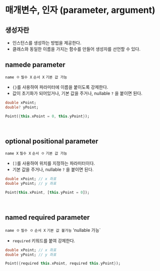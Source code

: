 # 매개변수, 인자 (parameter, argument)
## 생성자란
- 인스턴스를 생성하는 방법을 제공한다.
- 클래스와 동일한 이름을 가지는 함수를 만들어 생성자를 선언할 수 있다.  

## namede parameter
`name ㅇ` `필수 X` `순서 X` `기본 값 가능`
- `{}`를 사용하여 파라미터에 이름을 붙이도록 강제한다.
- 값이 초기화가 되어있거나, 기본 값을 주거나, nullable `?` 을 붙이면 된다.  
```dart
double xPoint; 
double? yPoint; 

Point({this.xPoint = 0, this.yPoint});
```
<br/>

## optional positional parameter
`name X` `필수 X` `순서 ㅇ` `기본 값 가능`
- `[]`를 사용하여 위치를 지정하는 파라미터이다.
- 기본 값을 주거나, nullable `?` 을 붙이면 된다.  
```dart
double xPoint; // x 좌표
double yPoint; // y 좌표

Point(this.xPoint, [this.yPoint = 0]);
```
<br/>

## named required parameter  
`name ㅇ` `필수 ㅇ` `순서 X` `기본 값 불가능` 'nullable 가능`
- `required` 키워드를 붙여 강제한다.
```dart
double xPoint; // x 좌표
double yPoint; // y 좌표

Point({required this.xPoint, required this.yPoint});
```
<br/>
